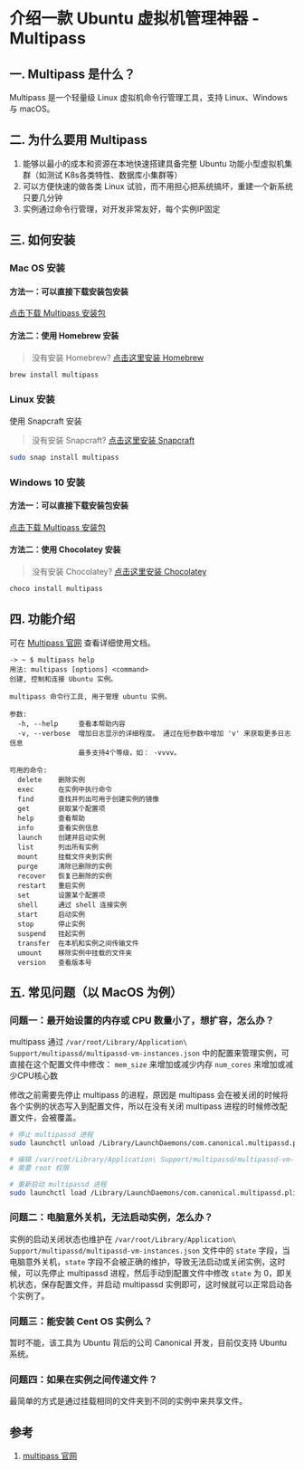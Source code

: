 介绍一款 Ubuntu 虚拟机管理神器 - Multipass
====================================

## 一. Multipass 是什么？

Multipass 是一个轻量级 Linux 虚拟机命令行管理工具，支持 Linux、Windows 与 macOS。


## 二. 为什么要用 Multipass

1. 能够以最小的成本和资源在本地快速搭建具备完整 Ubuntu 功能小型虚拟机集群（如测试 K8s各类特性、数据库小集群等）
2. 可以方便快速的做各类 Linux 试验，而不用担心把系统搞坏，重建一个新系统只要几分钟
3. 实例通过命令行管理，对开发非常友好，每个实例IP固定

## 三. 如何安装

### Mac OS 安装

#### 方法一：可以直接下载安装包安装

[点击下载 Multipass 安装包](https://multipass.run/download/macos)

#### 方法二：使用 Homebrew 安装

> 没有安装 Homebrew? [点击这里安装 Homebrew](http://brew.sh/)

```bash
brew install multipass
```

### Linux 安装

使用 Snapcraft 安装

> 没有安装 Snapcraft? [点击这里安装 Snapcraft](https://snapcraft.io/docs/installing-snapd)

```bash
sudo snap install multipass
```


### Windows 10 安装

#### 方法一：可以直接下载安装包安装

[点击下载 Multipass 安装包](https://multipass.run/download/windows)

#### 方法二：使用 Chocolatey 安装

> 没有安装 Chocolatey? [点击这里安装 Chocolatey](https://chocolatey.org/install)

```bash
choco install multipass
```

## 四. 功能介绍

可在 [Multipass 官网](https://multipass.run/) 查看详细使用文档。

```
-> ~ $ multipass help
用法: multipass [options] <command>
创建, 控制和连接 Ubuntu 实例。

multipass 命令行工具, 用于管理 ubuntu 实例。

参数:
  -h, --help     查看本帮助内容
  -v, --verbose  增加日志显示的详细程度。 通过在短参数中增加 'v' 来获取更多日志信息
                 最多支持4个等级，如： -vvvv。

可用的命令:
  delete    删除实例
  exec      在实例中执行命令
  find      查找并列出可用于创建实例的镜像
  get       获取某个配置项
  help      查看帮助
  info      查看实例信息
  launch    创建并启动实例
  list      列出所有实例
  mount     挂载文件夹到实例
  purge     清除已删除的实例
  recover   恢复已删除的实例
  restart   重启实例
  set       设置某个配置项
  shell     通过 shell 连接实例
  start     启动实例
  stop      停止实例
  suspend   挂起实例
  transfer  在本机和实例之间传输文件
  umount    移除实例中挂载的文件夹
  version   查看版本号
```

## 五. 常见问题（以 MacOS 为例）

### 问题一：最开始设置的内存或 CPU 数量小了，想扩容，怎么办？

multipass 通过 `/var/root/Library/Application\ Support/multipassd/multipassd-vm-instances.json` 中的配置来管理实例，可直接在这个配置文件中修改：
`mem_size` 来增加或减少内存
`num_cores` 来增加或减少CPU核心数

修改之前需要先停止 multipass 的进程，原因是 multipass 会在被关闭的时候将各个实例的状态写入到配置文件，所以在没有关闭 multipass 进程的时候修改配置文件，会被覆盖。

```bash
# 停止 multipassd 进程
sudo launchctl unload /Library/LaunchDaemons/com.canonical.multipassd.plist

# 编辑 /var/root/Library/Application\ Support/multipassd/multipassd-vm-instances.json 文件
# 需要 root 权限

# 重新启动 multipassd 进程
sudo launchctl load /Library/LaunchDaemons/com.canonical.multipassd.plist
```

### 问题二：电脑意外关机，无法启动实例，怎么办？

实例的启动关闭状态也维护在 `/var/root/Library/Application\ Support/multipassd/multipassd-vm-instances.json` 文件中的 `state` 字段，当电脑意外关机，`state` 字段不会被正确的维护，导致无法启动或关闭实例，这时候，可以先停止 multipassd 进程，然后手动到配置文件中修改 `state` 为 0，即关机状态，保存配置文件，并启动 multipassd 实例即可，这时候就可以正常启动各个实例了。

### 问题三：能安装 Cent OS 实例么？
暂时不能，该工具为 Ubuntu 背后的公司 Canonical 开发，目前仅支持 Ubuntu 系统。

### 问题四：如果在实例之间传递文件？
最简单的方式是通过挂载相同的文件夹到不同的实例中来共享文件。

## 参考

1. [multipass 官网](https://multipass.run/)